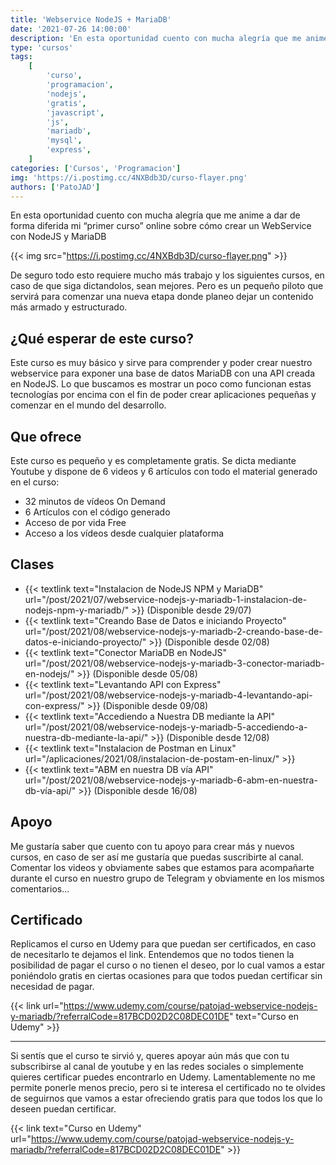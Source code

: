 ```yaml
---
title: 'Webservice NodeJS + MariaDB'
date: '2021-07-26 14:00:00'
description: 'En esta oportunidad cuento con mucha alegría que me anime a dar de forma diferida mi “primer curso” online sobre cómo crear un WebService con NodeJS y MariaDB'
type: 'cursos'
tags:
    [
        'curso',
        'programacion',
        'nodejs',
        'gratis',
        'javascript',
        'js',
        'mariadb',
        'mysql',
        'express',
    ]
categories: ['Cursos', 'Programacion']
img: 'https://i.postimg.cc/4NXBdb3D/curso-flayer.png'
authors: ['PatoJAD']
---
```


En esta oportunidad cuento con mucha alegría que me anime a dar de forma diferida mi “primer curso” online sobre cómo crear un WebService con NodeJS y MariaDB

{{< img src="https://i.postimg.cc/4NXBdb3D/curso-flayer.png" >}}

De seguro todo esto requiere mucho más trabajo y los siguientes cursos, en caso de que siga dictandolos, sean mejores. Pero es un pequeño piloto que servirá para comenzar una nueva etapa donde planeo dejar un contenido más armado y estructurado.

## ¿Qué esperar de este curso?

Este curso es muy básico y sirve para comprender y poder crear nuestro webservice para exponer una base de datos MariaDB con una API creada en NodeJS. Lo que buscamos es mostrar un poco como funcionan estas tecnologías por encima con el fin de poder crear aplicaciones pequeñas y comenzar en el mundo del desarrollo.

## Que ofrece

Este curso es pequeño y es completamente gratis. Se dicta mediante Youtube y dispone de 6 videos y 6 artículos con todo el material generado en el curso:

-   32 minutos de vídeos On Demand
-   6 Artículos con el código generado
-   Acceso de por vida Free
-   Acceso a los vídeos desde cualquier plataforma

## Clases

-   {{< textlink text="Instalacion de NodeJS NPM y MariaDB" url="/post/2021/07/webservice-nodejs-y-mariadb-1-instalacion-de-nodejs-npm-y-mariadb/" >}} (Disponible desde 29/07)
-   {{< textlink text="Creando Base de Datos e iniciando Proyecto" url="/post/2021/08/webservice-nodejs-y-mariadb-2-creando-base-de-datos-e-iniciando-proyecto/" >}} (Disponible desde 02/08)
-   {{< textlink text="Conector MariaDB en NodeJS" url="/post/2021/08/webservice-nodejs-y-mariadb-3-conector-mariadb-en-nodejs/" >}} (Disponible desde 05/08)
-   {{< textlink text="Levantando API con Express" url="/post/2021/08/webservice-nodejs-y-mariadb-4-levantando-api-con-express/" >}} (Disponible desde 09/08)
-   {{< textlink text="Accediendo a Nuestra DB mediante la API" url="/post/2021/08/webservice-nodejs-y-mariadb-5-accediendo-a-nuestra-db-mediante-la-api/" >}} (Disponible desde 12/08)
-   {{< textlink text="Instalacion de Postman en Linux" url="/aplicaciones/2021/08/instalacion-de-postam-en-linux/" >}}
-   {{< textlink text="ABM en nuestra DB vía API" url="/post/2021/08/webservice-nodejs-y-mariadb-6-abm-en-nuestra-db-vía-api/" >}} (Disponible desde 16/08)

## Apoyo

Me gustaría saber que cuento con tu apoyo para crear más y nuevos cursos, en caso de ser así me gustaría que puedas suscribirte al canal. Comentar los videos y obviamente sabes que estamos para acompañarte durante el curso en nuestro grupo de Telegram y obviamente en los mismos comentarios...

## Certificado

Replicamos el curso en Udemy para que puedan ser certificados, en caso de necesitarlo te dejamos el link. Entendemos que no todos tienen la posibilidad de pagar el curso o no tienen el deseo, por lo cual vamos a estar poniéndolo gratis en ciertas ocasiones para que todos puedan certificar sin necesidad de pagar.

{{< link url="https://www.udemy.com/course/patojad-webservice-nodejs-y-mariadb/?referralCode=817BCD02D2C08DEC01DE" text="Curso en Udemy" >}}

---

Si sentís que el curso te sirvió y, queres apoyar aún más que con tu subscribirse al canal de youtube y en las redes sociales o simplemente quieres certificar puedes encontrarlo en Udemy. Lamentablemente no me permite ponerle menos precio, pero si te interesa el certificado no te olvides de seguirnos que vamos a estar ofreciendo gratis para que todos los que lo deseen puedan certificar.

{{< link text="Curso en Udemy" url="https://www.udemy.com/course/patojad-webservice-nodejs-y-mariadb/?referralCode=817BCD02D2C08DEC01DE" >}}
